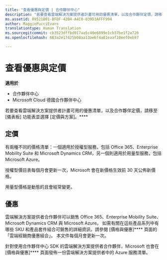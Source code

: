 ```yaml
---
title: "查看優惠與定價 | 合作夥伴中心"
description: "若要查看雲端解決方案提供者計畫可用的優惠清單，以及合作夥伴定價，請移至 \\[儀表板\\] 功能表並選擇 \\[定價與方案\\]。"
ms.assetid: 09521B01-BFDF-42B4-A4C0-039D3AFFF994
author: MaggiePucciEvans
translationtype: Human Translation
ms.sourcegitcommit: cb3523dffbd017aa5c40e6899e1cb37be1f2a726
ms.openlocfilehash: 683a2e17425b08aa13aebf4a81eaaf10eef0eb97

---
```


# 查看優惠與定價

**適用於**

-  合作夥伴中心
-  Microsoft Cloud 德國合作夥伴中心

若要查看雲端解決方案提供者計畫可用的優惠清單，以及合作夥伴定價，請移至 \[儀表板\] 功能表並選擇 \[定價與方案\]。****

## 定價


有兩種不同的價格清單：一個適用於授權型服務，包括 Office 365、Enterprise Mobility Suite 和 Microsoft Dynamics CRM，另一個則適用於用量型服務，包括 Microsoft Azure。

授權型價目表每個月會更新一次，Microsoft 會在新價格生效前 30 天公佈新價格。

用量型價格是動態的且會經常變更。

## 優惠


雲端解決方案提供者合作夥伴可以銷售 Office 365、Enterprise Mobility Suite、Microsoft Dynamics CRM 與 Microsoft Azure。 如需有關在這些產品系列中有哪些 SKU 和產品套件組合可銷售的詳細資訊，請參閱 \[價格與優惠\]**** 頁面的「雲端經銷商優惠組合」。 本文件每個月會更新一次。

針對使用合作夥伴中心 SDK 的雲端解決方案提供者合作夥伴，Microsoft 也會在 \[價格與優惠\]**** 頁面發佈一份雲端解決方案提供者中的 Azure 服務清單。

 

 






<!--HONumber=Jan17_HO2-->


